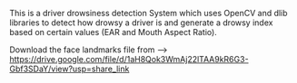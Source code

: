 This is a driver drowsiness detection System which uses OpenCV and dlib libraries to detect how drowsy a driver is
and generate a drowsy index based on certain values (EAR and Mouth Aspect Ratio).

Download the face landmarks file from --> https://drive.google.com/file/d/1aH8Qok3WmAj22lTAA9kR6G3-Gbf3SDaY/view?usp=share_link
